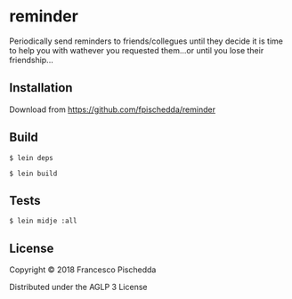 # reminder

Periodically send reminders to friends/collegues until they decide it is time
to help you with wathever you requested them...or until you lose their
friendship...

## Installation

Download from https://github.com/fpischedda/reminder

## Build

    $ lein deps

    $ lein build

## Tests

    $ lein midje :all

## License

Copyright © 2018 Francesco Pischedda

Distributed under the AGLP 3 License

